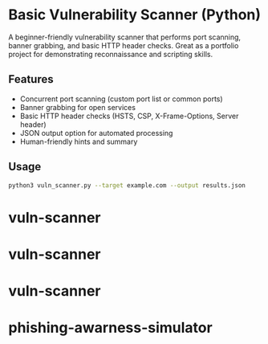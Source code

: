 # Basic Vulnerability Scanner (Python)

A beginner-friendly vulnerability scanner that performs port scanning, banner grabbing, and basic HTTP header checks. Great as a portfolio project for demonstrating reconnaissance and scripting skills.

## Features

- Concurrent port scanning (custom port list or common ports)
- Banner grabbing for open services
- Basic HTTP header checks (HSTS, CSP, X-Frame-Options, Server header)
- JSON output option for automated processing
- Human-friendly hints and summary

## Usage

```bash
python3 vuln_scanner.py --target example.com --output results.json
```
# vuln-scanner
# vuln-scanner
# vuln-scanner
# phishing-awarness-simulator
